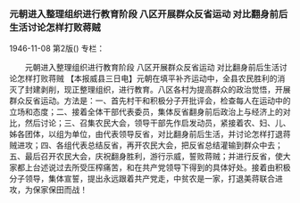 ### 元朝进入整理组织进行教育阶段  八区开展群众反省运动  对比翻身前后生活讨论怎样打败蒋贼

1946-11-08
第2版()
专栏：

　　元朝进入整理组织进行教育阶段
    八区开展群众反省运动
    对比翻身前后生活讨论怎样打败蒋贼
    【本报威县三日电】元朝在填平补齐运动中，全县农民胜利的消灭了封建剥削，现正整理组织，进行教育。八区各村为提高群众的政治觉悟，开展群众反省运动。方法是：一、首先村干和积极分子开批评会，检查每人在运动中的立场和态度；二、接着全体干部代表委员，集体反省翻身前后政治上与经济上的对比，然后讨论；三、召集农民大会，领导干部先作启发动员，紧接着农、妇、儿、姊各团体，以组为单位，由代表领导反省，对比翻身前后生活，并讨论怎样打退蒋贼进攻；四、各组代表总结反省，再开农民大会，把反省总结灌输到群众中去；五、最后召开农民大会，庆祝翻身胜利，游行示威，誓败蒋贼；并进行反省，使大家都上台述说过去所受压榨痛苦，和在共产党领导下得到的具体好处。接着由积极分子领导，集体宣誓，提出永远跟着共产党走，中贫农是一家，打退美蒋联合进攻，为保家保田而战！
